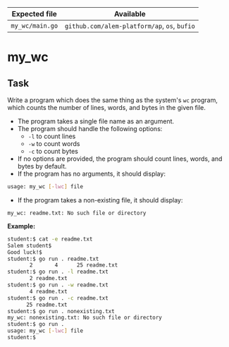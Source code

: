 | Expected file   | Available                                    |
| --------------- | -------------------------------------------- |
| `my_wc/main.go` | `github.com/alem-platform/ap`, `os`, `bufio` |

# my_wc

## Task

Write a program which does the same thing as the system's `wc` program, which counts the number of lines, words, and bytes in the given file.

- The program takes a single file name as an argument.
- The program should handle the following options:
  - `-l` to count lines
  - `-w` to count words
  - `-c` to count bytes
- If no options are provided, the program should count lines, words, and bytes by default.
- If the program has no arguments, it should display:

```sh
usage: my_wc [-lwc] file
```

- If the program takes a non-existing file, it should display:

```
my_wc: readme.txt: No such file or directory
```

**Example:**

```sh
student:$ cat -e readme.txt
Salem student$
Good luck!$
student:$ go run . readme.txt
       2       4      25 readme.txt
student:$ go run . -l readme.txt
       2 readme.txt
student:$ go run . -w readme.txt
       4 readme.txt
student:$ go run . -c readme.txt
      25 readme.txt
student:$ go run . nonexisting.txt
my_wc: nonexisting.txt: No such file or directory
student:$ go run .
usage: my_wc [-lwc] file
student:$
```

